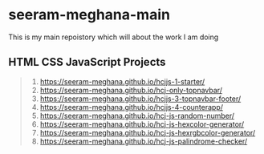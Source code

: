 # seeram-meghana-main
This is my main repoistory which will about the work I am doing

## HTML CSS JavaScript Projects 

> 1. <https://seeram-meghana.github.io/hcjjs-1-starter/>
> 1. <https://seeram-meghana.github.io/hcj-only-topnavbar/>
> 1. <https://seeram-meghana.github.io/hcjjs-3-topnavbar-footer/>
> 1. <https://seeram-meghana.github.io/hcjjs-4-counterapp/>
> 1. <https://seeram-meghana.github.io/hcj-js-random-number/>
> 1. <https://seeram-meghana.github.io/hcj-js-hexcolor-generator/>
> 1. <https://seeram-meghana.github.io/hcj-js-hexrgbcolor-generator/>
> 1. <https://seeram-meghana.github.io/hcj-js-palindrome-checker/>















